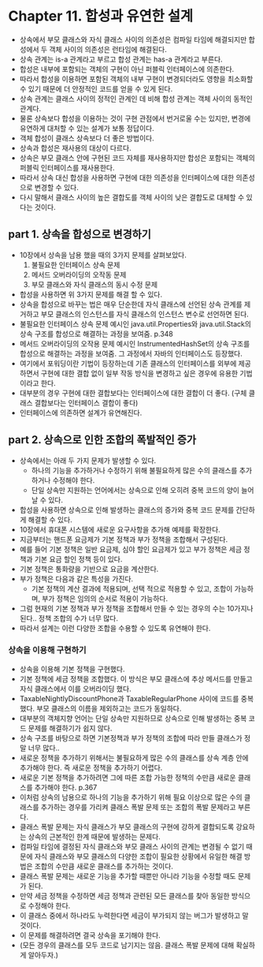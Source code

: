 # Chapter 11. 합성과 유연한 설계

* 상속에서 부모 클래스와 자식 클래스 사이의 의존성은 컴파일 타임에 해결되지만 합성에서 두 객체 사이의 의존성은 런타임에 해결된다.
* 상속 관계는 is-a 관계라고 부르고 합성 관계는 has-a 관계라고 부른다.
* 합성은 내부에 포함되는 객체의 구현이 아닌 퍼블릭 인터페이스에 의존한다.
* 따라서 합성을 이용하면 포함된 객체의 내부 구현이 변경되더라도 영향을 최소화할 수 있기 때문에 더 안정적인 코드를 얻을 수 있게 된다.
* 상속 관계는 클래스 사이의 정적인 관계인 데 비해 합성 관계는 객체 사이의 동적인 관계다.
* 물론 상속보다 합성을 이용하는 것이 구현 관점에서 번거로울 수는 있지만, 변경에 유연하게 대처할 수 있는 설계가 보통 정답이다.
* 객체 합성이 클래스 상속보다 더 좋은 방법이다.
* 상속과 합성은 재사용의 대상이 다르다.
* 상속은 부모 클래스 안에 구현된 코드 자체를 재사용하지만 합성은 포함되는 객체의 퍼블릭 인터페이스를 재사용한다.
* 따라서 상속 대신 합성을 사용하면 구현에 대한 의존성을 인터페이스에 대한 의존성으로 변경할 수 있다.
* 다시 말해서 클래스 사이의 높은 결합도를 객체 사이의 낮은 결합도로 대체할 수 있다는 것이다.

## part 1. 상속을 합성으로 변경하기

* 10장에서 상속을 남용 했을 때의 3가지 문제를 살펴보았다.
  1. 불필요한 인터페이스 상속 문제
  2. 메서드 오버라이딩의 오작동 문제
  3. 부모 클래스와 자식 클래스의 동시 수정 문제
* 합성을 사용하면 위 3가지 문제를 해결 할 수 있다.
* 상속을 합성으로 바꾸는 법은 매우 단순한데 자식 클래스에 선언된 상속 관계를 제거하고 부모 클래스의 인스턴스를 자식 클래스의 인스턴스 변수로 선언하면 된다.
* 불필요한 인터페이스 상속 문제 예시인 java.util.Properties와 java.util.Stack의 상속 구조를 합성으로 해결하는 과정을 보여줌. p.348
* 메서드 오버라이딩의 오작용 문제 예시인 InstrumentedHashSet의 상속 구조를 합성으로 해결하는 과정을 보여줌. 그 과정에서 자바의 인터페이스도 등장했다.
* 여기에서 포워딩이란 기법이 등장하는데 기존 클래스의 인터페이스를 외부에 제공하면서 구현에 대한 결합 없이 일부 작동 방식을 변경하고 싶은 경우에 유용한 기법이라고 한다.
* 대부분의 경우 구현에 대한 결합보다는 인터페이스에 대한 결합이 더 좋다. (구체 클래스 결합보다는 인터페이스 결합이 좋다)
* 인터페이스에 의존하면 설계가 유연해진다.

## part 2. 상속으로 인한 조합의 폭발적인 증가

* 상속에서는 아래 두 가지 문제가 발생할 수 있다.
  * 하나의 기능을 추가하거나 수정하기 위해 불필요하게 많은 수의 클래스를 추가하거나 수정해야 한다.
  * 단일 상속만 지원하는 언어에서는 상속으로 인해 오히려 중복 코드의 양이 늘어날 수 있다.
* 합성을 사용하면 상속으로 인해 발생하는 클래스의 증가와 중복 코드 문제를 간단하게 해결할 수 있다.
* 10장에서 휴대폰 시스템에 새로운 요구사항을 추가해 예제를 확장한다.
* 지금부터는 핸드폰 요금제가 기본 정책과 부가 정책을 조합해서 구성된다.
* 예를 들어 기본 정책은 일반 요금제, 심야 할인 요금제가 있고 부가 정책은 세금 정책과 기본 요금 할인 정책 등이 있다.
* 기본 정책은 통화량을 기반으로 요금을 계산한다.
* 부가 정책은 다음과 같은 특성을 가진다.
  * 기본 정책의 계산 결과에 적용되며, 선택 적으로 적용할 수 있고, 조합이 가능하며, 부가 정책은 임의의 순서로 적용이 가능하다.
* 그럼 현재의 기본 정책과 부가 정책을 조합해서 만들 수 있는 경우의 수는 10가지나 된다.. 정책  조합의 수가 너무 많다.
* 따라서 설계는 이런 다양한 조합을 수용할 수 있도록 유연해야 한다.

### 상속을 이용해 구현하기

* 상속을 이용해 기본 정책을 구현했다.
* 기본 정책에 세금 정책을 조합했다. 이 방식은 부모 클래스에 추상 메서드를 만들고 자식 클래스에서 이를 오버라이딩 했다.
* TaxableNightlyDiscountPhone과 TaxableRegularPhone 사이에 코드를 중복했다. 부모 클래스의 이름을 제외하고는 코드가 동일하다.
* 대부분의 객체지향 언어는 단일 상속만 지원하므로 상속으로 인해 발생하는 중복 코드 문제를 해결하기가 쉽지 않다.
* 상속 구조를 바탕으로 하면 기본정책과 부가 정책의 조합에 따라 만들 클래스가 정말 너무 많다..
* 새로운 정책을 추가하기 위해서는 불필요하게 많은 수의 클래스를 상속 계층 안에 추가해야 한다. 즉 새로운 정책을 추가하기 어렵다.
* 새로운 기본 정책을 추가하려면 그에 따른 조합 가능한 정책의 수만큼 새로운 클래스를 추가해야 한다. p.367 
* 이처럼 상속의 남용으로 하나의 기능을 추가하기 위해 필요 이상으로 많은 수의 클래스를 추가하는 경우를 가리켜 클래스 폭발 문제 또는 조합의 폭발 문제라고 부른다.
* 클래스 폭발 문제는 자식 클래스가 부모 클래스의 구현에 강하게 결합되도록 강요하는 상속의 근본적인 한계 때문에 발생하는 문제다.
* 컴파일 타임에 결정된 자식 클래스와 부모 클래스 사이의 관계는 변경될 수 없기 때문에 자식 클래스와 부모 클래스의 다양한 조합이 필요한 상황에서 유일한 해결 방법은 조합의 수만큼 새로운 클래스를 추가하는 것이다.
* 클래스 폭발 문제는 새로운 기능을 추가할 때뿐만 아니라 기능을 수정할 때도 문제가 된다.
* 만약 세금 정책을 수정하면 세금 정책과 관련된 모든 클래스를 찾아 동일한 방식으로 수정해야 한다.
* 이 클래스 중에서 하나라도 누력한다면 세금이 부가되지 않는 버그가 발생하고 말 것이다.
* 이 문제를 해결하려면 결국 상속을 포기해야 한다.
* (모든 경우의 클래스를 모두 코드로 남기지는 않음. 클래스 폭발 문제에 대해 확실하게 알아두자.)
